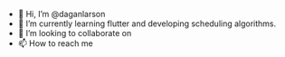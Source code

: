 - 👋 Hi, I’m @daganlarson
- 🌱 I’m currently learning flutter and developing scheduling algorithms.
- 💞️ I’m looking to collaborate on 
- 📫 How to reach me 

<!---
daganlarson/daganlarson is a ✨ special ✨ repository because its `README.md` (this file) appears on your GitHub profile.
You can click the Preview link to take a look at your changes.
--->
